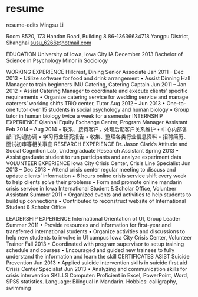 # resume
resume-edits
Mingsu Li

Room 8520, 173 Handan Road, Building 8	86-13636634718
Yangpu District, Shanghai							                        	       susu_6266@hotmail.com

		
EDUCATION
University of Iowa, Iowa City IA								                    December 2013
Bachelor of Science in Psychology
Minor in Sociology

WORKING EXPERIENCE
Hillcrest, Dining Senior Associate								 	   Jan 2011 – Dec 2013
•	Utilize software for food and drink arrangement
•	Assist Dinning Hall Manager to train beginners
IMU Catering, Catering Captain						  			    Jun 2011 – Jan 2012
•	Assist Catering Manager to coordinate and execute clients’ specific requirements
•	Organize catering service for wedding service and manage caterers’ working shifts
TRIO center, Tutor	          								                                Aug 2012 – Jun 2013
•	One-to-one tutor over 15 students  in social psychology and human biology
•	Group tutor in human biology twice a week for a semester
INTERNSHIP EXPERIENCE
Qianhai Equity Exchange Center, Program Manager Assistant    	  			  Feb 2014 – Aug 2014
•	联系、接待客户，处理后期客户关系维护
•	中心内部各部门沟通协调
•	学习行业研究报告 
•	收集、整理各类行业信息资料
•	招聘简历、面试初审等相关事宜
RESEARCH EXPERIENCE
Dr. Jason Clark’s Attitude and Social Cognition Lab, Undergraduate Research Assistant    	   Spring 2013
•	Assist graduate student to run participants and analyze experiment data
VOLUNTEER EXPERIENCE
Iowa City Crisis Center, Crisis Line Specialist			       				  Jun 2013 – Dec 2013
•	Attend crisis center regular meeting to discuss and update clients’ information
•	6 hours online crisis service shift every week to help clients solve their problems
•	Form and promote online mandarin crisis service in Iowa
International Student & Scholar Office, Volunteer Assistant						 Summer 2011
•	Organized events and activities to help students to build up connections
•	Contributed to reconstruct website of International Student & Scholar Office

LEADERSHIP EXPERIENCE
International Orientation of UI, Group Leader						                       Summer 2011
•	Provide resources and information for first-year and transferred international students
•	Organize activities and discussions to help new students to involve in UI campus
Iowa City Crisis Center, Volunteer Trainer					 				        Fall 2013
•	Coordinated with program supervisor to setup training schedule and courses
•	Encouraged and guided new trainees to fully understand the information and learn the skill
CERTIFICATES
ASIST Suicide Prevention 			       								        Jun 2013
•	Applied suicide intervention skills in suicide first aid
Crisis Center Specialist 			       									        Jun 2013
•	Analyzing and communication skills for crisis intervention
SKILLS
Computer: Proficient in Excel, PowerPoint, Word, SPSS statistics.
Language: Bilingual in Mandarin.
Hobbies: calligraphy, swimming
